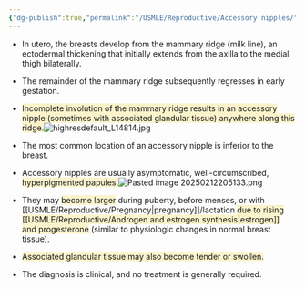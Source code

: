 ```yaml
---
{"dg-publish":true,"permalink":"/USMLE/Reproductive/Accessory nipples/"}
---
```


- In utero, the breasts develop from the mammary ridge (milk line), an ectodermal thickening that initially extends from the axilla to the medial thigh bilaterally.

- The remainder of the mammary ridge subsequently regresses in early gestation.

- <span style="background:rgba(240, 200, 0, 0.2)">Incomplete involution of the mammary ridge results in an accessory nipple (sometimes with associated glandular tissue) anywhere along this ridge.</span>![highresdefault_L14814.jpg](/img/user/appendix/highresdefault_L14814.jpg)

- The most common location of an accessory nipple is inferior to the breast.

- Accessory nipples are usually asymptomatic, well-circumscribed, <span style="background:rgba(240, 200, 0, 0.2)">hyperpigmented papules.</span>![Pasted image 20250212205133.png](/img/user/appendix/Pasted%20image%2020250212205133.png)

- They may <span style="background:rgba(240, 200, 0, 0.2)">become larger</span> during puberty, before menses, or with [[USMLE/Reproductive/Pregnancy\|pregnancy]]/lactation <span style="background:rgba(240, 200, 0, 0.2)">due to rising [[USMLE/Reproductive/Androgen and estrogen synthesis\|estrogen]] and progesterone</span> (similar to physiologic changes in normal breast tissue).

- <span style="background:rgba(240, 200, 0, 0.2)">Associated glandular tissue may also become tender or swollen.</span>

- The diagnosis is clinical, and no treatment is generally required.
